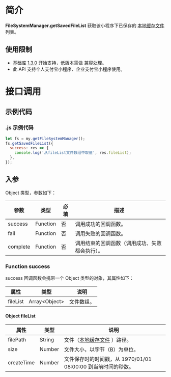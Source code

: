# 简介

**FileSystemManager.getSavedFileList** 获取该小程序下已保存的 [本地缓存文件](https://opendocs.alipay.com/mini/03dt4s#%E6%9C%AC%E5%9C%B0%E7%BC%93%E5%AD%98%E6%96%87%E4%BB%B6) 列表。

## 使用限制

- 基础库 [1.3.0](https://opendocs.alipay.com/mini/framework/lib) 开始支持，低版本需做 [兼容处理](https://opendocs.alipay.com/mini/framework/compatibility)。
- 此 API 支持个人支付宝小程序、企业支付宝小程序使用。

# 接口调用

## 示例代码

### .js 示例代码

```javascript
let fs = my.getFileSystemManager();
fs.getSavedFileList({
  success: res => {
    console.log('从fileList文件数组中取值', res.fileList);
  },
});
```

## 入参

Object 类型，参数如下：

| **参数** | **类型** | **必填** | **描述** |
| --- | --- | --- | --- |
| success | Function | 否 | 调用成功的回调函数。 |
| fail | Function | 否 | 调用失败的回调函数。 |
| complete | Function | 否 | 调用结束的回调函数（调用成功、失败都会执行）。 |

### Function success

success 回调函数会携带一个 Object 类型的对象，其属性如下：

| **属性** | **类型**        | **说明**   |
| -------- | --------------- | ---------- |
| fileList | Array\<Object\> | 文件数组。 |

#### Object fileList

| **属性** | **类型** | **说明** |
| --- | --- | --- |
| filePath | String | 文件（[本地缓存文件](https://opendocs.alipay.com/mini/03dt4s#%E6%9C%AC%E5%9C%B0%E7%BC%93%E5%AD%98%E6%96%87%E4%BB%B6) ）路径。 |
| size | Number | 文件大小，以字节（B）为单位。 |
| createTime | Number | 文件保存时的时间戳，从 1970/01/01 08:00:00 到当前时间的秒数。 |
